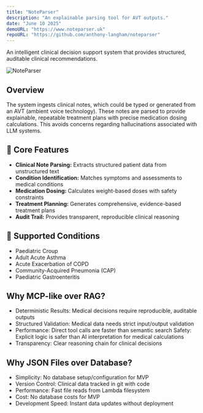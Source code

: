 ```yaml
---
title: "NoteParser"
description: "An explainable parsing tool for AVT outputs."
date: "June 10 2025"
demoURL: "https://www.noteparser.uk"
repoURL: "https://github.com/anthony-langham/noteparser"
---
```


An intelligent clinical decision support system that provides structured, auditable clinical recommendations.

![NoteParser](/NoteParser.png)

## Overview

The system ingests clinical notes, which could be typed or generated from an AVT (ambient voice technology). These notes are parsed to provide explainable, repeatable treatment plans with precise medication dosing calculations. This avoids concerns regarding hallucinations associated with LLM systems.

## 🎯 Core Features

- **Clinical Note Parsing:** Extracts structured patient data from unstructured text
- **Condition Identification:** Matches symptoms and assessments to medical conditions
- **Medication Dosing:** Calculates weight-based doses with safety constraints
- **Treatment Planning:** Generates comprehensive, evidence-based treatment plans
- **Audit Trail:** Provides transparent, reproducible clinical reasoning

## 🏥 Supported Conditions

- Paediatric Croup
- Adult Acute Asthma
- Acute Exacerbation of COPD
- Community-Acquired Pneumonia (CAP)
- Paediatric Gastroenteritis

## Why MCP-like over RAG?

- Deterministic Results: Medical decisions require reproducible, auditable outputs
- Structured Validation: Medical data needs strict input/output validation
- Performance: Direct tool calls are faster than semantic search
  Safety: Explicit logic is safer than AI interpretation for medical calculations
- Transparency: Clear reasoning chain for clinical decisions

## Why JSON Files over Database?

- Simplicity: No database setup/configuration for MVP
- Version Control: Clinical data tracked in git with code
- Performance: Fast file reads from Lambda filesystem
- Cost: No database costs for MVP
- Development Speed: Instant data updates without deployment
